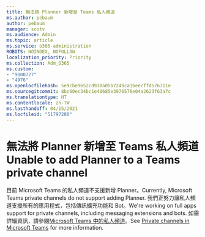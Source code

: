 ```yaml
---
title: 無法將 Planner 新增至 Teams 私人頻道
ms.author: pebaum
author: pebaum
manager: scotv
ms.audience: Admin
ms.topic: article
ms.service: o365-administration
ROBOTS: NOINDEX, NOFOLLOW
localization_priority: Priority
ms.collection: Adm_O365
ms.custom:
- "9000727"
- "4976"
ms.openlocfilehash: 5e9cbe9652cd930a05b7240ca1beecffd576711e
ms.sourcegitcommit: 8bc60ec34bc1e40685e3976576e04a2623f63a7c
ms.translationtype: HT
ms.contentlocale: zh-TW
ms.lasthandoff: 04/15/2021
ms.locfileid: "51797280"
---
```

# <a name="unable-to-add-planner-to-a-teams-private-channel"></a><span data-ttu-id="8571a-102">無法將 Planner 新增至 Teams 私人頻道</span><span class="sxs-lookup"><span data-stu-id="8571a-102">Unable to add Planner to a Teams private channel</span></span>

<span data-ttu-id="8571a-103">目前 Microsoft Teams 的私人頻道不支援新增 Planner。</span><span class="sxs-lookup"><span data-stu-id="8571a-103">Currently, Microsoft Teams private channels do not support adding Planner.</span></span>  <span data-ttu-id="8571a-104">我們正努力讓私人頻道支援所有的應用程式，包括傳訊擴充功能和 Bot。</span><span class="sxs-lookup"><span data-stu-id="8571a-104">We're working on full apps support for private channels, including messaging extensions and bots.</span></span> <span data-ttu-id="8571a-105">如需詳細資訊，請參閱[Microsoft Teams 中的私人頻道](https://docs.microsoft.com/microsoftteams/private-channels#what-you-need-to-know-about-private-channels)。</span><span class="sxs-lookup"><span data-stu-id="8571a-105">See [Private channels in Microsoft Teams](https://docs.microsoft.com/microsoftteams/private-channels#what-you-need-to-know-about-private-channels) for more information.</span></span>
